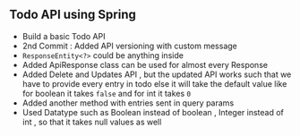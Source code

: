 ## Todo API using Spring

- Build a basic Todo API
- 2nd Commit : Added API versioning with custom message
- `ResponseEntity<?>` could be anything inside
- Added ApiResponse class can be used for almost every Response
- Added Delete and Updates API , but the updated API works such that we have to provide every entry in todo else it will take the default value like for boolean it takes `false` and for int it takes `0`
- Added another method with entries sent in query params
- Used Datatype such as Boolean instead of boolean , Integer instead of int , so that it takes null values as well
